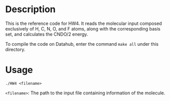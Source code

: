 # Description
This is the reference code for HW4. It reads the molecular input composed exclusively of H, C, N, O, and F atoms, along with the corresponding basis set, and calculates the CNDO/2 energy.

To compile the code on Datahub, enter the command `make all` under this directory.

# Usage
```
./HW4 <filename>
```
`<filename>`: The path to the input file containing information of the molecule.

